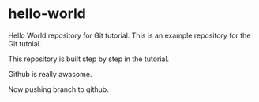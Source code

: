 # hello-world
Hello World repository for Git tutorial.
This is an example repository for the Git tutoial.

This repository is built step by step in the tutorial.

Github is really awasome.

Now pushing branch to github.
